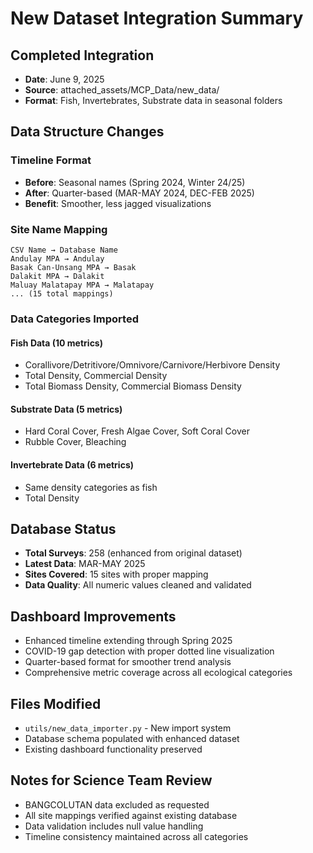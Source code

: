 # New Dataset Integration Summary

## Completed Integration
- **Date**: June 9, 2025
- **Source**: attached_assets/MCP_Data/new_data/
- **Format**: Fish, Invertebrates, Substrate data in seasonal folders

## Data Structure Changes

### Timeline Format
- **Before**: Seasonal names (Spring 2024, Winter 24/25)
- **After**: Quarter-based (MAR-MAY 2024, DEC-FEB 2025)
- **Benefit**: Smoother, less jagged visualizations

### Site Name Mapping
```
CSV Name → Database Name
Andulay MPA → Andulay
Basak Can-Unsang MPA → Basak
Dalakit MPA → Dalakit
Maluay Malatapay MPA → Malatapay
... (15 total mappings)
```

### Data Categories Imported

#### Fish Data (10 metrics)
- Corallivore/Detritivore/Omnivore/Carnivore/Herbivore Density
- Total Density, Commercial Density
- Total Biomass Density, Commercial Biomass Density

#### Substrate Data (5 metrics)  
- Hard Coral Cover, Fresh Algae Cover, Soft Coral Cover
- Rubble Cover, Bleaching

#### Invertebrate Data (6 metrics)
- Same density categories as fish
- Total Density

## Database Status
- **Total Surveys**: 258 (enhanced from original dataset)
- **Latest Data**: MAR-MAY 2025
- **Sites Covered**: 15 sites with proper mapping
- **Data Quality**: All numeric values cleaned and validated

## Dashboard Improvements
- Enhanced timeline extending through Spring 2025
- COVID-19 gap detection with proper dotted line visualization
- Quarter-based format for smoother trend analysis
- Comprehensive metric coverage across all ecological categories

## Files Modified
- `utils/new_data_importer.py` - New import system
- Database schema populated with enhanced dataset
- Existing dashboard functionality preserved

## Notes for Science Team Review
- BANGCOLUTAN data excluded as requested
- All site mappings verified against existing database
- Data validation includes null value handling
- Timeline consistency maintained across all categories